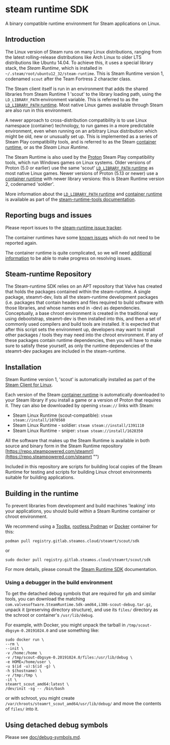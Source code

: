 steam runtime SDK
=================

A binary compatible runtime environment for Steam applications on Linux.

Introduction
------------

The Linux version of Steam runs on many Linux distributions, ranging
from the latest rolling-release distributions like Arch Linux to older
LTS distributions like Ubuntu 14.04.
To achieve this, it uses a special library stack, the *Steam Runtime*,
which is installed in `~/.steam/root/ubuntu12_32/steam-runtime`.
This is Steam Runtime version 1, codenamed `scout` after the Team
Fortress 2 character class.

The Steam client itself is run in an environment that adds the shared
libraries from Steam Runtime 1 'scout' to the library loading path,
using the `LD_LIBRARY_PATH` environment variable.
This is referred to as the [`LD_LIBRARY_PATH` runtime][LD_LIBRARY_PATH runtime].
Most native Linux games available through Steam are also run in this
environment.

A newer approach to cross-distribution compatibility is to use Linux
namespace (container) technology, to run games in a more predictable
environment, even when running on an arbitrary Linux distribution which
might be old, new or unusually set up.
This is implemented as a series of Steam Play compatibility tools, and
is referred to as the Steam [container runtime][], or as the
*Steam Linux Runtime*.

The Steam Runtime is also used by the [Proton][] Steam Play compatibility
tools, which run Windows games on Linux systems.
Older versions of Proton (5.0 or earlier) use the same 'scout'
[`LD_LIBRARY_PATH` runtime][LD_LIBRARY_PATH runtime] as most native
Linux games.
Newer versions of Proton (5.13 or newer) use a [container runtime][]
with newer library versions: this is Steam Runtime version 2, codenamed
'soldier'.

More information about the
[`LD_LIBRARY_PATH` runtime][LD_LIBRARY_PATH runtime] and
[container runtime][] is available as part of the
[steam-runtime-tools documentation][].

[LD_LIBRARY_PATH runtime]: https://gitlab.steamos.cloud/steamrt/steam-runtime-tools/-/blob/master/docs/ld-library-path-runtime.md
[container runtime]: https://gitlab.steamos.cloud/steamrt/steam-runtime-tools/-/blob/HEAD/docs/container-runtime.md
[Proton]: https://github.com/ValveSoftware/Proton/
[steam-runtime-tools documentation]: https://gitlab.steamos.cloud/steamrt/steam-runtime-tools/-/tree/master/docs

Reporting bugs and issues
-------------------------

Please report issues to the [steam-runtime issue tracker][].

The container runtimes have some [known issues][] which do not need to be
reported again.

The container runtime is quite complicated, so we will need
[additional information][reporting bugs] to be able to make progress
on resolving issues.

[steam-runtime issue tracker]: https://github.com/ValveSoftware/steam-runtime
[known issues]: doc/steamlinuxruntime-known-issues.md
[reporting bugs]: doc/reporting-steamlinuxruntime-bugs.md

Steam-runtime Repository
------------------------

The Steam-runtime SDK relies on an APT repository that Valve has created that holds the packages contained within the steam-runtime. A single package, steamrt-dev, lists all the steam-runtime development packages (i.e. packages that contain headers and files required to build software with those libraries, and whose names end in -dev) as dependencies. Conceptually, a base chroot environment is created in the traditional way using debootstrap, steamrt-dev is then installed into this, and then a set of commonly used compilers and build tools are installed. It is expected that after this script sets the environment up, developers may want to install other packages / tools they may need into the chroot environment.
If any of these packages contain runtime dependencies, then you will have to make sure to satisfy these yourself, as only the runtime dependencies of the steamrt-dev packages are included in the steam-runtime. 

Installation
------------

Steam Runtime version 1, 'scout' is automatically installed as part
of the [Steam Client for Linux][].

Each version of the Steam [container runtime][] is automatically
downloaded to your Steam library if you install a game or a version of
Proton that requires it.
They can also be downloaded by opening `steam://` links with Steam:

* Steam Linux Runtime (scout-compatible): `steam steam://install/1070560`
* Steam Linux Runtime - soldier: `steam steam://install/1391110`
* Steam Linux Runtime - sniper: `steam steam://install/1628350`

All the software that makes up the Steam Runtime is available in both source and binary form in the Steam Runtime repository [https://repo.steampowered.com/steamrt](https://repo.steampowered.com/steamrt "")

Included in this repository are scripts for building local copies of the Steam Runtime for testing and scripts for building Linux chroot environments suitable for building applications.

[Steam Client for Linux]: https://github.com/ValveSoftware/steam-for-linux/

Building in the runtime
-----------------------

To prevent libraries from development and build machines 'leaking'
into your applications, you should build within a Steam Runtime container
or chroot environment.

We recommend using a
[Toolbx](https://containertoolbx.org/),
[rootless Podman](https://github.com/containers/podman/blob/main/docs/tutorials/rootless_tutorial.md)
or [Docker](https://docs.docker.com/get-docker/)
container for this:

    podman pull registry.gitlab.steamos.cloud/steamrt/scout/sdk

or

    sudo docker pull registry.gitlab.steamos.cloud/steamrt/scout/sdk

For more details, please consult the
[Steam Runtime SDK](https://gitlab.steamos.cloud/steamrt/scout/sdk/-/blob/steamrt/scout/README.md)
documentation.

### Using a debugger in the build environment

To get the detached debug symbols that are required for `gdb` and
similar tools, you can download the matching
`com.valvesoftware.SteamRuntime.Sdk-amd64,i386-scout-debug.tar.gz`,
unpack it (preserving directory structure), and use its `files/`
directory as the schroot or container's `/usr/lib/debug`.

For example, with Docker, you might unpack the tarball in
`/tmp/scout-dbgsym-0.20191024.0` and use something like:

    sudo docker run \
    --rm \
    --init \
    -v /home:/home \
    -v /tmp/scout-dbgsym-0.20191024.0/files:/usr/lib/debug \
    -e HOME=/home/user \
    -u $(id -u):$(id -g) \
    -h $(hostname) \
    -v /tmp:/tmp \
    -it \
    steamrt_scout_amd64:latest \
    /dev/init -sg -- /bin/bash

or with schroot, you might create
`/var/chroots/steamrt_scout_amd64/usr/lib/debug/` and move the contents
of `files/` into it.

Using detached debug symbols
----------------------------

Please see [doc/debug-symbols.md](doc/debug-symbols.md).
